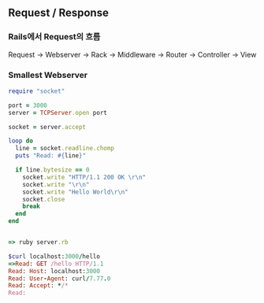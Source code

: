 ## Request / Response


### Rails에서 Request의 흐름
Request -> Webserver -> Rack -> Middleware -> Router -> Controller -> View

### Smallest Webserver
```rb
require "socket"

port = 3000
server = TCPServer.open port

socket = server.accept

loop do
  line = socket.readline.chomp
  puts "Read: #{line}"

  if line.bytesize == 0
    socket.write "HTTP/1.1 200 OK \r\n"
    socket.write "\r\n"
    socket.write "Hello World\r\n"
    socket.close
    break
  end
end


=> ruby server.rb

$curl localhost:3000/hello
=>Read: GET /hello HTTP/1.1
Read: Host: localhost:3000
Read: User-Agent: curl/7.77.0
Read: Accept: */*
Read:
```
